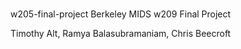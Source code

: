#
w205-final-project
Berkeley MIDS w209 Final Project

Timothy Alt, Ramya Balasubramaniam, Chris Beecroft
